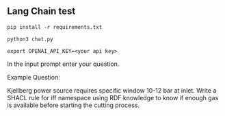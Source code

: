 ## Lang Chain test

`pip install -r requirements.txt`

`python3 chat.py`

`export OPENAI_API_KEY=<your api key>`

In the input prompt enter your question. 

Example Question:

Kjellberg power source requires specific window 10-12 bar at inlet. Write a SHACL rule for iff namespace using RDF knowledge to know if enough gas is available before starting the cutting process.








